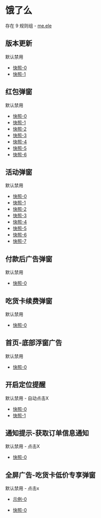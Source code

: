 # 饿了么

存在 9 规则组 - [me.ele](/src/apps/me.ele.ts)

## 版本更新

默认禁用

- [快照-0](https://i.gkd.li/i/12650280)
- [快照-1](https://i.gkd.li/i/13206819)

## 红包弹窗

默认禁用

- [快照-0](https://i.gkd.li/i/12650238)
- [快照-1](https://i.gkd.li/i/13294893)
- [快照-2](https://i.gkd.li/i/13331361)
- [快照-3](https://i.gkd.li/i/13362974)
- [快照-4](https://i.gkd.li/i/13376008)
- [快照-5](https://i.gkd.li/i/13710581)
- [快照-6](https://i.gkd.li/i/12650713)

## 活动弹窗

默认禁用

- [快照-0](https://i.gkd.li/i/12726709)
- [快照-1](https://i.gkd.li/i/13476719)
- [快照-2](https://i.gkd.li/i/13523508)
- [快照-3](https://i.gkd.li/i/13685037)
- [快照-4](https://i.gkd.li/i/13476611)
- [快照-5](https://i.gkd.li/i/13523541)
- [快照-6](https://i.gkd.li/i/13710574)
- [快照-7](https://i.gkd.li/i/13710591)

## 付款后广告弹窗

默认禁用

- [快照-0](https://i.gkd.li/i/13205301)

## 吃货卡续费弹窗

默认禁用

- [快照-0](https://i.gkd.li/i/13295007)

## 首页-底部浮窗广告

默认禁用

- [快照-0](https://i.gkd.li/i/13710588)

## 开启定位提醒

默认禁用 - 自动点击X

- [快照-0](https://i.gkd.li/i/13710588)
- [快照-1](https://i.gkd.li/i/13710585)

## 通知提示-获取订单信息通知

默认禁用 - 点击X

- [快照-0](https://i.gkd.li/i/13931205)

## 全屏广告-吃货卡低价专享弹窗

默认禁用 - 点击x

- [示例-0](https://m.gkd.li/101449500/4efc22d1-508e-4b7a-a1c0-efd4e1637277)

- [快照-0](https://i.gkd.li/i/14473000)
